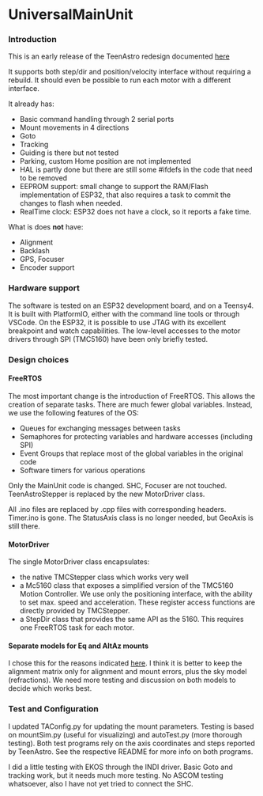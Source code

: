 UniversalMainUnit
======  
### Introduction

This is an early release of the TeenAstro redesign documented [here](https://fdesvallees.github.io/teenastro_v3/teenastro_v3/)

It supports both step/dir and position/velocity interface without requiring a rebuild. It should even be possible to run each motor with a different interface.

It already has: 

- Basic command handling through 2 serial ports 
- Mount movements in 4 directions
- Goto
- Tracking 
- Guiding is there but not tested
- Parking, custom Home position are not implemented
- HAL is partly done but there are still some #ifdefs in the code that need to be removed
- EEPROM support: small change to support the RAM/Flash implementation of ESP32, that also requires a task to commit the changes to flash when needed. 
- RealTime clock: ESP32 does not have a clock, so it reports a fake time.



What is does **not** have:

- Alignment
- Backlash
- GPS, Focuser
- Encoder support


### Hardware support

The software is tested on an ESP32 development board, and on a Teensy4. It is built with PlatformIO, either with the command line tools or through VSCode. On the ESP32, it is possible to use JTAG with its excellent breakpoint and watch capabilities. The low-level accesses to the motor drivers through SPI (TMC5160) have been only briefly tested.

### Design choices

#### FreeRTOS

The most important change is the introduction of FreeRTOS. This allows the creation of separate tasks. There are much fewer global variables. Instead, we use the following features of the OS:

- Queues for exchanging messages between tasks
- Semaphores for protecting variables and hardware accesses (including SPI)
- Event Groups that replace most of the global variables in the original code
- Software timers for various operations

Only the MainUnit code is changed. SHC, Focuser are not touched. TeenAstroStepper is replaced by the new MotorDriver class.

All .ino files are replaced by .cpp files with corresponding headers. Timer.ino is gone. The StatusAxis class is no longer needed, but GeoAxis is still there.

#### MotorDriver 

The single MotorDriver class encapsulates:

- the native TMCStepper class which works very well
- a Mc5160 class that exposes a simplified version of the TMC5160 Motion Controller. We use only the positioning interface, with the ability to set max. speed and acceleration. These register access functions are directly provided by TMCStepper.
- a StepDir class that provides the same API as the 5160. This requires one FreeRTOS task for each motor.

#### Separate models for Eq and AltAz mounts

I chose this for the reasons indicated [here](https://fdesvallees.github.io/teenastro_v3/teenastro_v3/#alignment-equatorial-vs-altaz-mounts). I think it is better to keep the alignment matrix only for alignment and mount errors, plus the sky model (refractions). We need more testing and discussion on both models to decide which works best.



### Test and Configuration

I updated TAConfig.py for updating the mount parameters. Testing is based on mountSim.py (useful for visualizing) and autoTest.py (more thorough testing). Both test programs rely on the axis coordinates and steps reported by TeenAstro. See the respective README for more info on both programs.

I did a little testing with EKOS through the INDI driver. Basic Goto and tracking work, but it needs much more testing. No ASCOM testing whatsoever, also I have not yet tried to connect the SHC.



